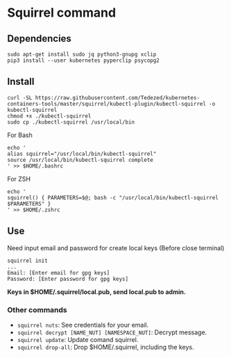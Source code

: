 # Squirrel command

## Dependencies

```
sudo apt-get install sudo jq python3-gnupg xclip
pip3 install --user kubernetes pyperclip psycopg2
```

## Install

```
curl -SL https://raw.githubusercontent.com/Tedezed/kubernetes-containers-tools/master/squirrel/kubectl-plugin/kubectl-squirrel -o kubectl-squirrel
chmod +x ./kubectl-squirrel
sudo cp ./kubectl-squirrel /usr/local/bin
```

For Bash
```
echo '
alias squirrel="/usr/local/bin/kubectl-squirrel"
source /usr/local/bin/kubectl-squirrel complete
' >> $HOME/.bashrc
```

For ZSH
```
echo '
squirrel() { PARAMETERS=$@; bash -c "/usr/local/bin/kubectl-squirrel $PARAMETERS" }
' >> $HOME/.zshrc
```

## Use

Need input email and password for create local keys (Before close terminal)
```
squirrel init
...
Email: [Enter email for gpg keys]
Password: [Enter password for gpg keys]

```
**Keys in $HOME/.squirrel/local.pub, send local.pub to admin.**

### Other commands

- `squirrel nuts`: See credentials for your email.
- `squirrel decrypt [NAME_NUT] [NAMESPACE_NUT]`: Decrypt message.
- `squirrel update`: Update comand squirrel.
- `squirrel drop-all`: Drop $HOME/.squirrel, including the keys.